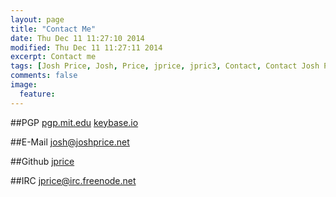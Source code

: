```yaml
---
layout: page
title: "Contact Me"
date: Thu Dec 11 11:27:10 2014 
modified: Thu Dec 11 11:27:11 2014
excerpt: Contact me
tags: [Josh Price, Josh, Price, jprice, jpric3, Contact, Contact Josh Price, Contact jprice]
comments: false
image:
  feature:
---
```


<span class="fa-key"></span> ##PGP
    [pgp.mit.edu](http://pgp.mit.edu/pks/lookup?op=vindex&search=0x80DF27E73C6C3A05)
    [keybase.io](http://keybase.io/jprice)

<span class="fa-envelope"></span> ##E-Mail
    josh@joshprice.net


<span class="fa-github"></span> ##Github
    [jprice](https://www.github.com/jprice)

<span class="fa-code"></span> ##IRC
    [jprice@irc.freenode.net](irc://irc.freenode.net)

